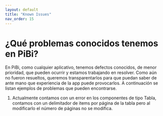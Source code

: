 ```yaml
---
layout: default
title: "Known Issues"
nav_order: 15
---
```


# ¿Qué problemas conocidos tenemos en PiBi? 

En PiBi, como cualquier aplicativo, tenemos defectos conocidos, de menor prioridad, que pueden ocurrir y estamos trabajando en resolver. Como aún no fueron resueltos, queremos transparentarlos para que puedan saber de ante mano que experiencia de la app puede provocarlos. 
A continuación se listan ejemplos de problemas que pueden encontrarse.

1. Actualmente contamos con un error en los componentes de tipo Tabla, contamos con un delimitador de items por página de la tabla pero al modificarlo el número de páginas no se modifica.

